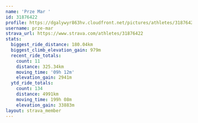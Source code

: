 ```yaml
---
name: 'Prze Mar '
id: 31876422
profile: https://dgalywyr863hv.cloudfront.net/pictures/athletes/31876422/22548952/4/large.jpg
username: prze-mar
strava_url: https://www.strava.com/athletes/31876422
stats:
  biggest_ride_distance: 180.04km
  biggest_climb_elevation_gain: 979m
  recent_ride_totals:
    count: 11
    distance: 325.34km
    moving_time: '09h 12m'
    elevation_gain: 2941m
  ytd_ride_totals:
    count: 134
    distance: 4991km
    moving_time: 199h 08m
    elevation_gain: 33883m
layout: strava_member
--- 
```

